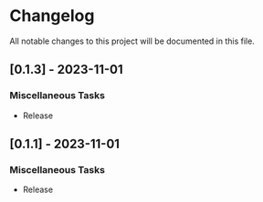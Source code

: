 # Changelog

All notable changes to this project will be documented in this file.

## [0.1.3] - 2023-11-01

### Miscellaneous Tasks

- Release

<!-- generated by git-cliff -->
<!-- generated by git-cliff -->
## [0.1.1] - 2023-11-01

### Miscellaneous Tasks

- Release

<!-- generated by git-cliff -->
<!-- generated by git-cliff -->

